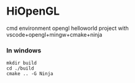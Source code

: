 # HiOpenGL
cmd environment opengl helloworld project with vscode+opengl+mingw+cmake+ninja 

### In windows ###
```
mkdir build
cd ./build
cmake .. -G Ninja
```